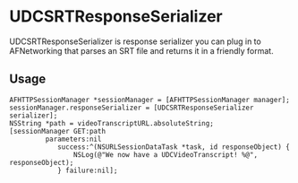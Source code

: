 # UDCSRTResponseSerializer

UDCSRTResponseSerializer is response serializer you can plug in to AFNetworking that parses an SRT file and returns it in a friendly format.

## Usage

```obj-c
AFHTTPSessionManager *sessionManager = [AFHTTPSessionManager manager];
sessionManager.responseSerializer = [UDCSRTResponseSerializer serializer];
NSString *path = videoTranscriptURL.absoluteString;
[sessionManager GET:path
         parameters:nil
            success:^(NSURLSessionDataTask *task, id responseObject) {
                NSLog(@"We now have a UDCVideoTranscript! %@", responseObject);
            } failure:nil];
```